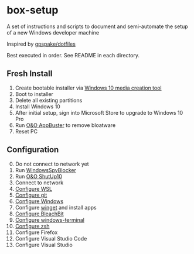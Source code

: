 # box-setup

A set of instructions and scripts to document and semi-automate the setup of a new Windows developer machine

Inspired by [gpspake/dotfiles](https://github.com/gpspake/dotfiles)

Best executed in order. See README in each directory.

## Fresh Install

 1. Create bootable installer via [Windows 10 media creation tool](https://www.microsoft.com/en-us/software-download/windows10)
 2. Boot to installer
 3. Delete all existing partitions
 4. Install Windows 10
 5. After initial setup, sign into Microsoft Store to upgrade to Windows 10 Pro
 6. Run [O&O AppBuster](https://www.oo-software.com/en/ooappbuster) to remove bloatware
 7. Reset PC

## Configuration

 0. Do not connect to network yet
 1. Run [WindowsSpyBlocker](https://github.com/crazy-max/WindowsSpyBlocker)
 2. Run [O&O ShutUp10](https://www.oo-software.com/en/shutup10)
 3. Connect to network
 4. [Configure WSL](https://github.com/collinbarrett/box-setup/tree/master/wsl)
 5. [Configure git](https://github.com/collinbarrett/box-setup/tree/master/git)
 6. [Configure Windows](https://github.com/collinbarrett/box-setup/tree/master/windows)
 7. Configure [winget](https://docs.microsoft.com/en-us/windows/package-manager/winget/) and install apps
 8. [Configure BleachBit](https://github.com/collinbarrett/box-setup/tree/master/bleachbit)
 9. [Configure windows-terminal](https://github.com/collinbarrett/box-setup/tree/master/windows-terminal)
 10. [Configure zsh](https://github.com/collinbarrett/box-setup/tree/master/zsh)
 11. Configure Firefox
 12. Configure Visual Studio Code
 13. Configure Visual Studio
